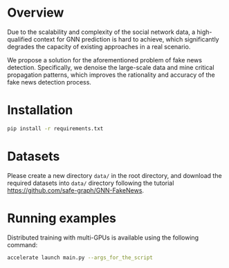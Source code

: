 # Overview
Due to the scalability and complexity of the social network data, a high-qualified context for GNN prediction is hard to achieve, which significantly degrades the capacity of existing approaches in a real scenario.

We propose a solution for the aforementioned problem of fake news detection. Specifically, we denoise the large-scale data and mine critical propagation patterns, which improves the rationality and accuracy of the fake news detection process.

# Installation
```bash
pip install -r requirements.txt
```

# Datasets
Please create a new directory ```data/``` in the root directory, and download the required datasets into ```data/``` directory following the tutorial https://github.com/safe-graph/GNN-FakeNews.

# Running examples
Distributed training with multi-GPUs is available using the following command:
```bash
accelerate launch main.py --args_for_the_script
```
